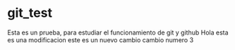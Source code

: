 # git_test
Esta es un prueba, para estudiar el funcionamiento de git y github 
Hola esta es una modificacion
este es un nuevo cambio 
cambio numero 3
